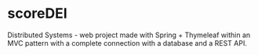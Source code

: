 # scoreDEI
 Distributed Systems - web project made with Spring + Thymeleaf within an MVC pattern with a complete connection with a database and a REST API.
